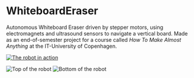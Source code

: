 # WhiteboardEraser
Autonomous Whiteboard Eraser driven by stepper motors, using electromagnets and ultrasound sensors to navigate a vertical board.
Made as an end-of-semester project for a course called *How To Make Almost Anything* at the IT-University of Copenhagen.

[![The robot in action](https://img.youtube.com/vi/075HST1wqd8/maxresdefault.jpg)](https://www.youtube.com/watch?v=o75HST1wqd8)

![Top of the robot](https://mhooge.com/misc/robot_top.png)
![Bottom of the robot](https://mhooge.com/misc/robot_bottom.png)
